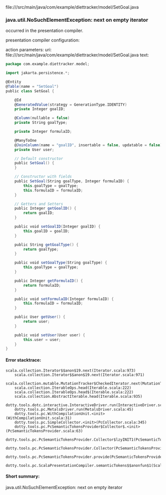 file://<WORKSPACE>/src/main/java/com/example/diettracker/model/SetGoal.java
### java.util.NoSuchElementException: next on empty iterator

occurred in the presentation compiler.

presentation compiler configuration:


action parameters:
uri: file://<WORKSPACE>/src/main/java/com/example/diettracker/model/SetGoal.java
text:
```scala
package com.example.diettracker.model;

import jakarta.persistence.*;

@Entity
@Table(name = "SetGoal")
public class SetGoal {

    @Id
    @GeneratedValue(strategy = GenerationType.IDENTITY)
    private Integer goalID;

    @Column(nullable = false)
    private String goalType;

    private Integer formulaID;

    @ManyToOne
    @JoinColumn(name = "goalID", insertable = false, updatable = false)
    private User user;

    // Default constructor
    public SetGoal() {
    }

    // Constructor with fields
    public SetGoal(String goalType, Integer formulaID) {
        this.goalType = goalType;
        this.formulaID = formulaID;
    }

    // Getters and Setters
    public Integer getGoalID() {
        return goalID;
    }

    public void setGoalID(Integer goalID) {
        this.goalID = goalID;
    }

    public String getGoalType() {
        return goalType;
    }

    public void setGoalType(String goalType) {
        this.goalType = goalType;
    }

    public Integer getFormulaID() {
        return formulaID;
    }

    public void setFormulaID(Integer formulaID) {
        this.formulaID = formulaID;
    }

    public User getUser() {
        return user;
    }

    public void setUser(User user) {
        this.user = user;
    }
}
```



#### Error stacktrace:

```
scala.collection.Iterator$$anon$19.next(Iterator.scala:973)
	scala.collection.Iterator$$anon$19.next(Iterator.scala:971)
	scala.collection.mutable.MutationTracker$CheckedIterator.next(MutationTracker.scala:76)
	scala.collection.IterableOps.head(Iterable.scala:222)
	scala.collection.IterableOps.head$(Iterable.scala:222)
	scala.collection.AbstractIterable.head(Iterable.scala:935)
	dotty.tools.dotc.interactive.InteractiveDriver.run(InteractiveDriver.scala:164)
	dotty.tools.pc.MetalsDriver.run(MetalsDriver.scala:45)
	dotty.tools.pc.WithCompilationUnit.<init>(WithCompilationUnit.scala:31)
	dotty.tools.pc.SimpleCollector.<init>(PcCollector.scala:345)
	dotty.tools.pc.PcSemanticTokensProvider$Collector$.<init>(PcSemanticTokensProvider.scala:63)
	dotty.tools.pc.PcSemanticTokensProvider.Collector$lzyINIT1(PcSemanticTokensProvider.scala:63)
	dotty.tools.pc.PcSemanticTokensProvider.Collector(PcSemanticTokensProvider.scala:63)
	dotty.tools.pc.PcSemanticTokensProvider.provide(PcSemanticTokensProvider.scala:88)
	dotty.tools.pc.ScalaPresentationCompiler.semanticTokens$$anonfun$1(ScalaPresentationCompiler.scala:109)
```
#### Short summary: 

java.util.NoSuchElementException: next on empty iterator